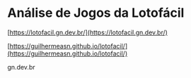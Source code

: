 # Análise de Jogos da Lotofácil

[https://lotofacil.gn.dev.br/](https://lotofacil.gn.dev.br/)

[https://guilhermeasn.github.io/lotofacil/](https://guilhermeasn.github.io/lotofacil/)

gn.dev.br